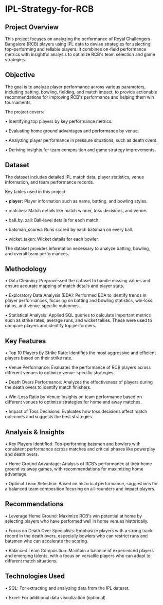 # IPL-Strategy-for-RCB


## Project Overview

This project focuses on analyzing the performance of Royal Challengers Bangalore (RCB) players using IPL data to devise strategies for selecting top-performing and reliable players. It combines on-field performance metrics with insightful analysis to optimize RCB's team selection and game strategies.

## Objective

The goal is to analyze player performance across various parameters, including batting, bowling, fielding, and match impact, to provide actionable recommendations for improving RCB's performance and helping them win tournaments. 

The project covers:

• Identifying top players by key performance metrics.

• Evaluating home ground advantages and performance by venue.

• Analyzing player performance in pressure situations, such as death overs.

• Deriving insights for team composition and game strategy improvements.

## Dataset

The dataset includes detailed IPL match data, player statistics, venue information, and team performance records.

Key tables used in this project:

• **player:** Player information such as name, batting, and bowling styles.

• matches: Match details like match winner, toss decisions, and venue.

• ball_by_ball: Ball-level details for each match.

• batsman_scored: Runs scored by each batsman on every ball.

• wicket_taken: Wicket details for each bowler.

The dataset provides information necessary to analyze batting, bowling, and overall team performances.

## Methodology

• Data Cleaning: Preprocessed the dataset to handle missing values and ensure accurate mapping of match details and player stats.

• Exploratory Data Analysis (EDA): Performed EDA to identify trends in player performances, focusing on batting and bowling statistics, win-loss ratios, and venue-specific outcomes.

• Statistical Analysis: Applied SQL queries to calculate important metrics such as strike rates, average runs, and wicket tallies. These were used to compare players and identify top performers.

## Key Features

• Top 10 Players by Strike Rate: Identifies the most aggressive and efficient players based on their strike rate.

• Venue Performance: Evaluates the performance of RCB players across different venues to optimize venue-specific strategies.

• Death Overs Performance: Analyzes the effectiveness of players during the death overs to identify match finishers.

• Win-Loss Ratio by Venue: Insights on team performance based on different venues to optimize strategies for home and away matches.

• Impact of Toss Decisions: Evaluates how toss decisions affect match outcomes and suggests the best strategies.

## Analysis & Insights

• Key Players Identified: Top-performing batsmen and bowlers with consistent performance across matches and critical phases like powerplay and death overs.

• Home Ground Advantage: Analysis of RCB’s performance at their home ground vs away games, with recommendations for maximizing home advantage.

• Optimal Team Selection: Based on historical performance, suggestions for a balanced team composition focusing on all-rounders and impact players.

## Recommendations

• Leverage Home Ground: Maximize RCB's win potential at home by selecting players who have performed well in home venues historically.

• Focus on Death Over Specialists: Emphasize players with a strong track record in the death overs, especially bowlers who can restrict runs and batsmen who can accelerate the scoring.

• Balanced Team Composition: Maintain a balance of experienced players and emerging talents, with a focus on versatile players who can adapt to different match situations.

## Technologies Used

• SQL: For extracting and analyzing data from the IPL dataset.

• Excel: For additional data visualization (optional).
